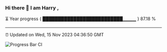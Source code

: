 ### Hi there 👋 I am Harry , 

⏳ Year progress { ██████████████████████████▁▁▁▁ } 87.18 %

---

⏰ Updated on Wed, 15 Nov 2023 04:36:50 GMT

![Progress Bar CI](https://github.com/duykhang68/duykhang68/workflows/Progress%20Bar%20CI/badge.svg)
